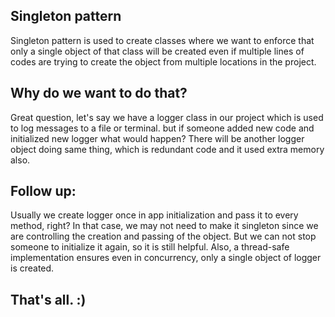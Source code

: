 ## Singleton pattern

Singleton pattern is used to create classes where we want to enforce that only a single object of that class will be created even if multiple lines of codes are trying to create the object from multiple locations in the project.

## Why do we want to do that?
Great question, let's say we have a logger class in our project which is used to log messages to a file or terminal. but if someone added new code and initialized new logger what would happen? There will be another logger object doing same thing, which is redundant code and it used extra memory also.

## Follow up:
Usually we create logger once in app initialization and pass it to every method, right? In that case, we may not need to make it singleton since we are controlling the creation and passing of the object. But we can not stop someone to initialize it again, so it is still helpful. Also, a thread-safe implementation ensures even in concurrency, only a single object of logger is created.

## That's all. :)
